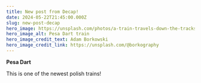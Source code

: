 ```yaml
---
title: New post from Decap!
date: 2024-05-22T21:45:00.000Z
slug: new-post-decap
hero_image: https://unsplash.com/photos/a-train-travels-down-the-tracks-_S8PYLGMiVo
hero_image_alt: Pesa Dart train
hero_image_credit_text: Adam Borkowski
hero_image_credit_link: https://unsplash.com/@borkography
---
```

**Pesa Dart**

This is one of the newest polish trains!
